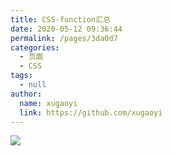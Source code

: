 ```yaml
---
title: CSS-function汇总
date: 2020-05-12 09:36:44
permalink: /pages/3da0d7
categories:
  - 页面
  - CSS
tags:
  - null
author:
  name: xugaoyi
  link: https://github.com/xugaoyi
---
```

![](https://cdn.staticaly.com/gh/xugaoyi/image_store/blog/20200512161232.jpg)
